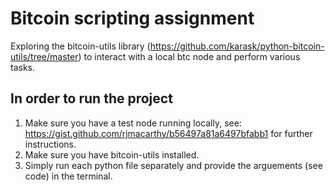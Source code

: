 # Bitcoin scripting assignment
Exploring the bitcoin-utils library (https://github.com/karask/python-bitcoin-utils/tree/master) to interact with a local btc node and perform various tasks.

## In order to run the project
1. Make sure you have a test node running locally, see: https://gist.github.com/rjmacarthy/b56497a81a6497bfabb1 for further instructions.
2. Make sure you have bitcoin-utils installed.
3. Simply run each python file separately and provide the arguements (see code) in the terminal.
